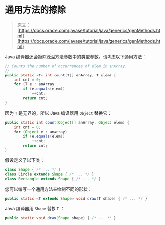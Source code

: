 # 通用方法的擦除

> 原文： [https://docs.oracle.com/javase/tutorial/java/generics/genMethods.html](https://docs.oracle.com/javase/tutorial/java/generics/genMethods.html)

Java 编译器还会擦除泛型方法参数中的类型参数。请考虑以下通用方法：

```java
// Counts the number of occurrences of elem in anArray.
//
public static <T> int count(T[] anArray, T elem) {
    int cnt = 0;
    for (T e : anArray)
        if (e.equals(elem))
            ++cnt;
        return cnt;
}

```

因为 `T` 是无界的，所以 Java 编译器用 `Object` 替换它：

```java
public static int count(Object[] anArray, Object elem) {
    int cnt = 0;
    for (Object e : anArray)
        if (e.equals(elem))
            ++cnt;
        return cnt;
}

```

假设定义了以下类：

```java
class Shape { /* ... */ }
class Circle extends Shape { /* ... */ }
class Rectangle extends Shape { /* ... */ }

```

您可以编写一个通用方法来绘制不同的形状：

```java
public static <T extends Shape> void draw(T shape) { /* ... */ }

```

Java 编译器用 `Shape` 替换 `T` ：

```java
public static void draw(Shape shape) { /* ... */ }

```